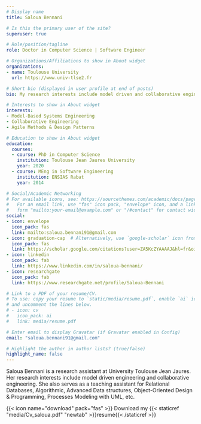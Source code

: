 ```yaml
---
# Display name
title: Saloua Bennani

# Is this the primary user of the site?
superuser: true

# Role/position/tagline
role: Doctor in Computer Science | Software Engineer

# Organizations/Affiliations to show in About widget
organizations:
- name: Toulouse University
  url: https://www.univ-tlse2.fr

# Short bio (displayed in user profile at end of posts)
bio: My research interests include model driven and collaborative engineering.

# Interests to show in About widget
interests:
- Model-Based Systems Engineering
- Collaborative Engineering
- Agile Methods & Design Patterns

# Education to show in About widget
education:
  courses:
  - course: PhD in Computer Science
    institution: Toulouse Jean Jaures University
    year: 2020
  - course: MEng in Software Engineering
    institution: ENSIAS Rabat
    year: 2014

# Social/Academic Networking
# For available icons, see: https://sourcethemes.com/academic/docs/page-builder/#icons
#   For an email link, use "fas" icon pack, "envelope" icon, and a link in the
#   form "mailto:your-email@example.com" or "/#contact" for contact widget.
social:
- icon: envelope
  icon_pack: fas
  link: mailto:saloua.bennani91@gmail.com
- icon: graduation-cap  # Alternatively, use `google-scholar` icon from `ai` icon pack
  icon_pack: fas
  link: https://scholar.google.com/citations?user=ZA5KcZYAAAAJ&hl=fr&oi=ao
- icon: linkedin
  icon_pack: fab
  link: https://www.linkedin.com/in/saloua-bennani/
- icon: researchgate
  icon_pack: fab
  link: https://www.researchgate.net/profile/Saloua-Bennani

# Link to a PDF of your resume/CV.
# To use: copy your resume to `static/media/resume.pdf`, enable `ai` icons in `params.toml`,
# and uncomment the lines below.
# - icon: cv
#   icon_pack: ai
#   link: media/resume.pdf

# Enter email to display Gravatar (if Gravatar enabled in Config)
email: "saloua.bennani91@gmail.com"

# Highlight the author in author lists? (true/false)
highlight_name: false
---
```


Saloua Bennani is a research assistant at University Toulouse Jean Jaures. Her research interests include model driven engineering and collaborative engineering. She also serves as a teaching assistant for Relational Databases, Algorithmic, Advanced Data structures, Object-Oriented Design & Programming, Processes Modeling with UML, etc.



{{< icon name="download" pack="fas" >}} Download my {{< staticref "media/Cv_saloua.pdf" "newtab" >}}resumé{{< /staticref >}}
